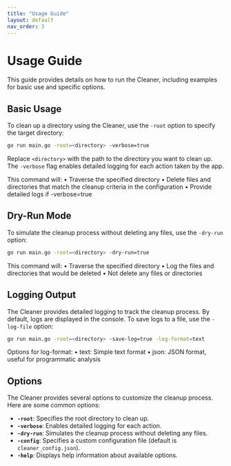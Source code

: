 ```yaml
---
title: "Usage Guide"
layout: default
nav_order: 3  
---
```


# Usage Guide

This guide provides details on how to run the Cleaner, including examples for basic use and specific options.

## Basic Usage

To clean up a directory using the Cleaner, use the `-root` option to specify the target directory:

```bash
go run main.go -root=<directory> -verbose=true
```

Replace `<directory>` with the path to the directory you want to clean up. The `-verbose` flag enables detailed logging for each action taken by the app.

This command will:
 • Traverse the specified directory
 • Delete files and directories that match the cleanup criteria in the configuration
 • Provide detailed logs if -verbose=true

## Dry-Run Mode

To simulate the cleanup process without deleting any files, use the `-dry-run` option:

```bash
go run main.go -root=<directory> -dry-run=true
```

This command will:
 • Traverse the specified directory
 • Log the files and directories that would be deleted
 • Not delete any files or directories

## Logging Output

The Cleaner provides detailed logging to track the cleanup process. By default, logs are displayed in the console. To save logs to a file, use the `-log-file` option:

```bash
go run main.go -root=<directory> -save-log=true -log-format=text
```

Options for log-format:
 • text: Simple text format
 • json: JSON format, useful for programmatic analysis

## Options

The Cleaner provides several options to customize the cleanup process. Here are some common options:

- **`-root`**: Specifies the root directory to clean up.
- **`-verbose`**: Enables detailed logging for each action.
- **`-dry-run`**: Simulates the cleanup process without deleting any files.
- **`-config`**: Specifies a custom configuration file (default is `cleaner_config.json`).
- **`-help`**: Displays help information about available options.
